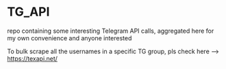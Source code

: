 # TG_API
repo containing some interesting Telegram API calls, aggregated here for my own convenience and anyone interested

To bulk scrape all the usernames in a specific TG group, pls check here --> https://texapi.net/
